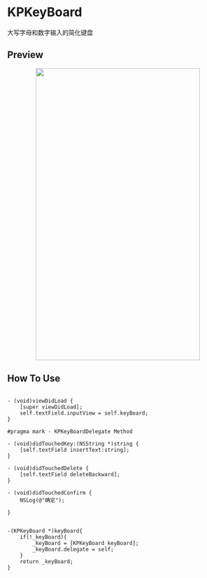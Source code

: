 # KPKeyBoard
大写字母和数字输入的简化键盘

## Preview

<!--![image](https://github.com/lyleLH/KPKeyBoard/blob/master/2017-06-07%2012_42_40.gif =375*667)-->


<!--![2017-06-07 12_42_40.gif](http://upload-images.jianshu.io/upload_images/1206973-e2cb9f6ac33ed51d.gif?imageMogr2/auto-orient/strip){: width="375px" height="667px"}-->


<div align=center>
<img src="http://upload-images.jianshu.io/upload_images/1206973-e2cb9f6ac33ed51d.gif?imageMogr2/auto-orient/strip" width="375" height="667"/>
</div>


## How To Use

```

- (void)viewDidLoad {
    [super viewDidLoad];
    self.textField.inputView = self.keyBoard;
}

#pragma mark - KPKeyBoardDelegate Method

- (void)didTouchedKey:(NSString *)string {
    [self.textField insertText:string];
}

- (void)didTouchedDelete {
    [self.textField deleteBackward];
}

- (void)didTouchedConfirm {
    NSLog(@"确定");
    
}


-(KPKeyBoard *)keyBoard{
    if(!_keyBoard){
        _keyBoard = [KPKeyBoard keyBoard];
        _keyBoard.delegate = self;
    }
    return _keyBoard;
}

```

